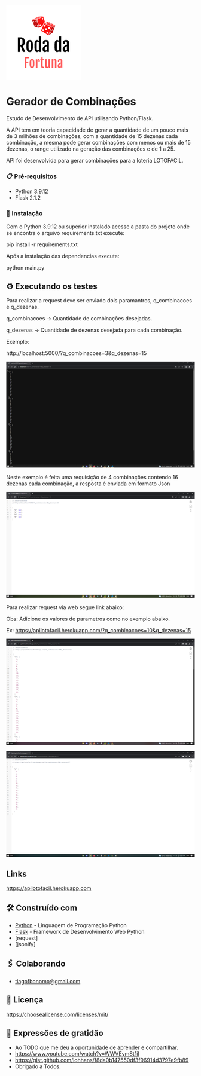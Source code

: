 ![Logo do projeto](/readme_images/logo_projeto.png)

# Gerador de Combinações

<p>Estudo de Desenvolvimento de API utilisando Python/Flask.</p>
<p>A API tem em teoria capacidade de gerar a quantidade de um pouco mais de 3 milhões de combinações, com a quantidade de 15 dezenas cada combinação,
a mesma pode gerar combinações com menos ou mais de 15 dezenas, o range utilizado na geração das combinações e de 1 a 25.</p>
<p>API foi desenvolvida para gerar combinações para a loteria LOTOFACIL. </p>

### 📋 Pré-requisitos

* Python 3.9.12
* Flask 2.1.2 

### 🔧 Instalação

Com o Python 3.9.12 ou superior instalado acesse a pasta do projeto onde se encontra o arquivo requirements.txt execute:
	
pip install -r requirements.txt

Após a instalação das dependencias execute:
	
python main.py

## ⚙️ Executando os testes

Para realizar a request deve ser enviado 
dois paramantros, q_combinacoes e q_dezenas.

q_combinacoes -> Quantidade de combinações desejadas.

q_dezenas -> Quantidade de dezenas desejada para cada 
combinação.

Exemplo:

http://localhost:5000/?q_combinacoes=3&q_dezenas=15

![Exemplo execução local 01](/readme_images/print01.png)

Neste exemplo é feita uma requisição de 4 combinações 
contendo 16 dezenas cada combinação,
a resposta é enviada em formato Json

![Exemplo execução local 02](/readme_images/print02.png)

Para realizar request via web segue link abaixo:

Obs: Adicione os valores de parametros como no exemplo abaixo.

Ex: https://apilotofacil.herokuapp.com/?q_combinacoes=10&q_dezenas=15 

![Exemplo execução heroku](/readme_images/heroku001.png)

![Exemplo execução heroku](/readme_images/heroku002.png)

## Links
			
https://apilotofacil.herokuapp.com


## 🛠️ Construído com

* [Python](https://docs.python.org/3/) - Linguagem de Programação Python
* [Flask](https://flask.palletsprojects.com/en/2.1.x/) - Framework de Desenvolvimento Web Python
* [request]
* [jsonify]

## 🖇️ Colaborando

* tiagofbonomo@gmail.com

## 📄 Licença

https://choosealicense.com/licenses/mit/

## 🎁 Expressões de gratidão

* Ao TODO que me deu a oportunidade de aprender e compartilhar.
* https://www.youtube.com/watch?v=WWVEymSt1iI
* https://gist.github.com/lohhans/f8da0b147550df3f96914d3797e9fb89
* Obrigado a Todos.

